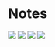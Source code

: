 # Notes
<img src="https://raw.githubusercontent.com/Omk4r-san/Notes/main/lib/screenshots/ss1.jpg">
<img src="https://raw.githubusercontent.com/Omk4r-san/Notes/main/lib/screenshots/ss2.jpg">
<img src="https://raw.githubusercontent.com/Omk4r-san/Notes/main/lib/screenshots/ss3.jpg">
<img src="https://raw.githubusercontent.com/Omk4r-san/Notes/main/lib/screenshots/ss4.jpg">
